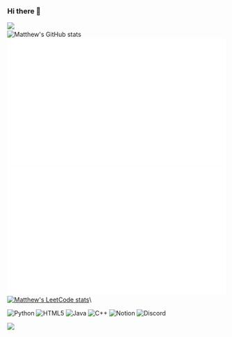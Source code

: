 ### Hi there 👋

![](http://github-profile-summary-cards.vercel.app/api/cards/profile-details?username=Matthew-HMS&theme=radical)\
![Matthew's GitHub stats](https://github-readme-stats.vercel.app/api?username=Matthew-HMS&show_icons=true&theme=radical)\
![](https://github.com/Matthew-HMS/github-stats-transparent/blob/output/generated/overview.svg)
![](https://github.com/Matthew-HMS/github-stats-transparent/blob/output/generated/languages.svg)\
[![Matthew's LeetCode stats](https://leetcode-stats-six.vercel.app/?username=imsho&theme=dark)](https://github.com/imsho/leetcode-stats)\


![Python](https://img.shields.io/badge/python-3670A0?style=for-the-badge&logo=python&logoColor=ffdd54)
![HTML5](https://img.shields.io/badge/html5-%23E34F26.svg?style=for-the-badge&logo=html5&logoColor=white)
![Java](https://img.shields.io/badge/java-%23ED8B00.svg?style=for-the-badge&logo=openjdk&logoColor=white)
![C++](https://img.shields.io/badge/c++-%2300599C.svg?style=for-the-badge&logo=c%2B%2B&logoColor=white)
![Notion](https://img.shields.io/badge/Notion-%23000000.svg?style=for-the-badge&logo=notion&logoColor=white)
![Discord](https://img.shields.io/badge/Discord-%235865F2.svg?style=for-the-badge&logo=discord&logoColor=white)

![](https://komarev.com/ghpvc/?username=Matthew-HMS&color=blueviolet&style=plastic&label=Profile+Views)


<!--
**Matthew-HMS/Matthew-HMS** is a ✨ _special_ ✨ repository because its `README.md` (this file) appears on your GitHub profile.

Here are some ideas to get you started:

- 🔭 I’m currently working on ...
- 🌱 I’m currently learning ...
- 👯 I’m looking to collaborate on ...
- 🤔 I’m looking for help with ...
- 💬 Ask me about ...
- 📫 How to reach me: ...
- 😄 Pronouns: ...
- ⚡ Fun fact: ...
-->
